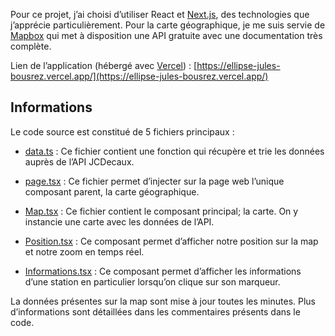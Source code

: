 Pour ce projet, j’ai choisi d’utiliser React et [Next.js](https://nextjs.org/), des technologies que j’apprécie particulièrement. Pour la carte géographique, je me suis servie de [Mapbox](https://www.mapbox.com/) qui met à disposition une API gratuite avec une documentation très complète.

Lien de l’application (hébergé avec [Vercel](https://vercel.com/)) : [https://ellipse-jules-bousrez.vercel.app/](https://ellipse-jules-bousrez.vercel.app/)

## Informations

Le code source est constitué de 5 fichiers principaux :

-   [data.ts](https://github.com/julesbsz/ellipse_jules_bousrez/blob/master/exo2-map/api/data.ts) : Ce fichier contient une fonction qui récupère et trie les données auprès de l’API JCDecaux.

-   [page.tsx](https://github.com/julesbsz/ellipse_jules_bousrez/blob/master/exo2-map/app/page.tsx) : Ce fichier permet d’injecter sur la page web l’unique composant parent, la carte géographique.

-   [Map.tsx](https://github.com/julesbsz/ellipse_jules_bousrez/blob/master/exo2-map/components/Map.tsx) : Ce fichier contient le composant principal; la carte. On y instancie une carte avec les données de l’API.

-   [Position.tsx](https://github.com/julesbsz/ellipse_jules_bousrez/blob/master/exo2-map/components/Position.tsx) : Ce composant permet d’afficher notre position sur la map et notre zoom en temps réel.

-   [Informations.tsx](https://github.com/julesbsz/ellipse_jules_bousrez/blob/master/exo2-map/components/Informations.tsx) : Ce composant permet d’afficher les informations d’une station en particulier lorsqu’on clique sur son marqueur.

La données présentes sur la map sont mise à jour toutes les minutes. Plus d’informations sont détaillées dans les commentaires présents dans le code.
